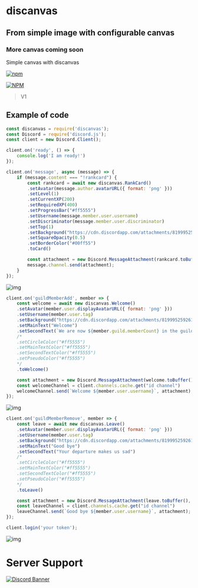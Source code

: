 # discanvas
## From simple image with configurable canvas
### More canvas coming soon

Simple canvas with discanvas

[![npm](https://img.shields.io/npm/v/discanvas)](https://npmjs.org/discanvas)

[![NPM](https://nodei.co/npm/discanvas.png)](https://npmjs.org/package/discanvas)

> V1

## Example of code

```js
const discanvas = require('discanvas');
const Discord = require('discord.js');
const client = new Discord.Client();

client.on('ready', () => {
    console.log('I am ready!')
});

client.on('message', async (message) => {
    if (message.content === "!rankcard") {
        const rankcard = await new discanvas.RankCard()
        .setAvatar(message.author.avatarURL({ format: 'png' }))
        .setLevel(1)
        .setCurrentXP(200)
        .setRequiredXP(400)
        .setProgressBar("#ff5555")
        .setUsername(message.member.user.username)
        .setDiscriminator(message.member.user.discriminator)
        .setTop(1)
        .setBackground("https://cdn.discordapp.com/attachments/819995259261288475/835055559941292032/style.jpg")
        .setSquareOpacity(0.5)
        .setBorderColor("#00ff55")
        .toCard()

        const attachment = new Discord.MessageAttachment(rankcard.toBuffer(), "RankCard.jpg");
        message.channel.send(attachment);
    }
});
```

![img](https://cdn.discordapp.com/attachments/819995259261288475/840151051440226304/RankCard.jpg)

```js
client.on('guildMemberAdd', member => {
    const welcome = await new discanvas.Welcome()
    .setAvatar(member.user.displayAvatarURL({ format: 'png' }))
    .setUsername(member.user.tag)
    .setBackground("https://cdn.discordapp.com/attachments/819995259261288475/835055559941292032/style.jpg")
    .setMainText("Welcome")
    .setSecondText(`We are now ${member.guild.memberCount} in the guild !`)
    /*
    .setCircleColor("#ff5555")
    .setMainTextColor("#ff5555")
    .setSecondTextColor("#ff5555")
    .setPseudoColor("#ff5555")
    */
    .toWelcome()

    const attachment = new Discord.MessageAttachment(welcome.toBuffer(), "welcome.jpg");
    const welcomeChannel = client.channels.cache.get("id channel")
    welcomeChannel.send(`Welcome ${member.user.username}`, attachment);
});
```

![img](https://cdn.discordapp.com/attachments/819995259261288475/840578441481027624/welcome.jpg)

```js
client.on('guildMemberRemove', member => {
    const leave = await new discanvas.Leave()
    .setAvatar(member.user.displayAvatarURL({ format: 'png' }))
    .setUsername(member.user.tag)
    .setBackground("https://cdn.discordapp.com/attachments/819995259261288475/835055559941292032/style.jpg")
    .setMainText("Good bye")
    .setSecondText("Your departure makes us sad")
    /*
    .setCircleColor("#ff5555")
    .setMainTextColor("#ff5555")
    .setSecondTextColor("#ff5555")
    .setPseudoColor("#ff5555")
    */
    .toLeave()

    const attachment = new Discord.MessageAttachment(leave.toBuffer(), "leave.jpg");
    const leaveChannel = client.channels.cache.get("id channel")
    leaveChannel.send(`Good bye ${member.user.username}`, attachment);
});

client.login('your token');
```

![img](https://cdn.discordapp.com/attachments/819995259261288475/840578868199817216/leave.jpg)

# Server Support 

[![Discord Banner](https://discordapp.com/api/guilds/759432409400999967/widget.png?style=banner2)](https://discord.gg/A59kDPN)
